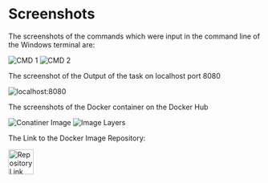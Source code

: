 # Screenshots
The screenshots of the commands which were input in the command line of the Windows terminal are:

<img src="https://github.com/Namya13Jain/CWiCS-Base/assets/100767035/a36d945a-5f30-4582-9324-b7e88728c20b" alt="CMD 1">
<img src="https://github.com/Namya13Jain/CWiCS-Base/assets/100767035/f9ba676c-f63e-400b-a2d2-47b6d7f34eb3" alt="CMD 2">

The screenshot of the Output of the task on localhost port 8080

<img src="https://github.com/Namya13Jain/CWiCS-Base/assets/100767035/445c06d4-3b23-48bc-98e6-61654f06a699" alt="localhost:8080">


The screenshots of the Docker container on the Docker Hub

<img src="https://github.com/Namya13Jain/CWiCS-Base/assets/100767035/a6840c98-f95d-4c84-aa09-60b1e6e5df16" alt="Conatiner Image">
<img src="https://github.com/Namya13Jain/CWiCS-Base/assets/100767035/6ac2ae19-b819-4fe1-a107-91495e5082d9" alt="Image Layers">


The Link to the Docker Image Repository: 

<a href="https://hub.docker.com/repository/docker/developernamya/flask-nginx-docker/general">
  <img src="https://cdn-icons-png.flaticon.com/512/919/919853.png" width=50 height=50 alt="Repository Link">
</a>

